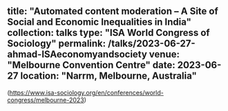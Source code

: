
title: "Automated content moderation – A Site of Social and Economic Inequalities in India"
collection: talks
type: "ISA World Congress of Sociology"
permalink: /talks/2023-06-27-ahmad-ISAeconomyandsociety
venue: "Melbourne Convention Centre"
date: 2023-06-27
location: "Narrm, Melbourne, Australia"
---
(https://www.isa-sociology.org/en/conferences/world-congress/melbourne-2023)
